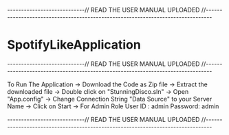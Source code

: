 ----------------------------// READ THE USER MANUAL UPLOADED //--------------------------------------------------------------------------------
# SpotifyLikeApplication
----------------------------// READ THE USER MANUAL UPLOADED //--------------------------------------------------------------------------------

To Run The Application
-> Download the Code as Zip file
-> Extract the downloaded file
-> Double click on "StunningDisco.sln"
-> Open "App.config"
-> Change Connection String "Data Source" to your Server Name
-> Click on Start
-> For Admin Role
User ID : admin
Password: admin

----------------------------// READ THE USER MANUAL UPLOADED //--------------------------------------------------------------------------------
